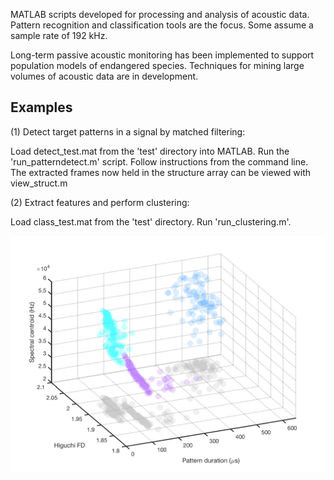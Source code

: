 
MATLAB scripts developed for processing and analysis of acoustic data. Pattern recognition and classification tools are the focus. Some assume a sample rate of 192 kHz.

Long-term passive acoustic monitoring has been implemented to support population models of endangered species. Techniques for mining large volumes of acoustic data are in development. 

## Examples

(1) Detect target patterns in a signal by matched filtering:

Load detect_test.mat from the 'test' directory into MATLAB. Run the 'run_patterndetect.m' script. Follow instructions from the command line. The extracted frames now held in the structure array can be viewed with view_struct.m 

(2) Extract features and perform clustering:

Load class_test.mat from the 'test' directory. Run 'run_clustering.m'.

![Screenshot](/test/testresults.png)
